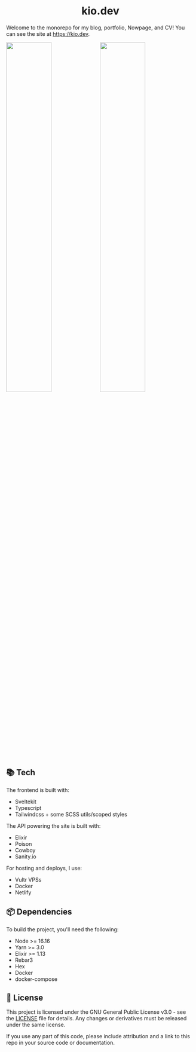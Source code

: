 <div align="center">
  <h1>kio.dev</h1>
</div>

Welcome to the monorepo for my blog, portfolio, Nowpage, and CV! You can see the site at https://kio.dev.

<img width="49%" src="https://user-images.githubusercontent.com/34040324/220803703-a21ea52d-6864-4f14-976a-864b76cceede.png" /> <img width="49%" src="https://user-images.githubusercontent.com/34040324/220803750-8bcd8a3e-06d2-4d5a-8d88-c29199f4dfdf.png" />

## 📚 Tech
The frontend is built with:
* Sveltekit
* Typescript
* Tailwindcss + some SCSS utils/scoped styles

The API powering the site is built with:
* Elixir
* Poison
* Cowboy
* Sanity.io

For hosting and deploys, I use:
* Vultr VPSs
* Docker
* Netlify

## 📦 Dependencies
To build the project, you'll need the following:

* Node >= 16.16
* Yarn >= 3.0
* Elixir >= 1.13
* Rebar3
* Hex
* Docker
* docker-compose

## 📃 License
This project is licensed under the GNU General Public License v3.0 - see the [LICENSE](LICENSE) file for details. Any changes or derivatives must be released under the same license. 

If you use any part of this code, please include attribution and a link to this repo in your source code or documentation.

